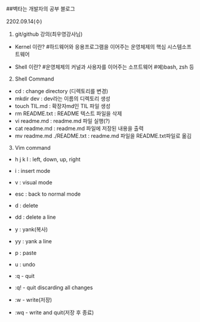##벽타는 개발자의 공부 블로그

2202.09.14(수)


1. git/github 강의(최우영강사님)

- Kernel 이란?
 #하드웨어와 응용프로그램을 이어주는 운영체제의 핵심 시스템소프트웨어

- Shell 이란?
 #운영체제의 커널과 사용자를 이어주는 소프트웨어
 #예)bash, zsh 등

2. Shell Command

- cd : change directory (디렉토리를 변경)
- mkdir dev : dev라는 이름의 디렉토리 생성
- touch TIL.md : 확장자md인 TIL 파일 생성
- rm README.txt : README 텍스트 파일을 삭제
- vi readme.md : readme.md 파일 실행(?)
- cat readme.md : readme.md 파일에 저장된 내용을 출력
- mv readme.md ./README.txt : readme.md 파일을 README.txt파일로 옮김

3. Vim command

- h j k l : left, down, up, right
- i : insert mode
- v : visual mode
- esc : back to normal mode
- d : delete
- dd : delete a line
- y : yank(복사)
- yy : yank a line
- p : paste
- u : undo

- :q - quit
- :q! - quit discarding all changes
- :w - write(저장)
- :wq - write and quit(저장 후 종료)


